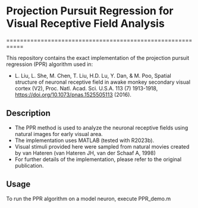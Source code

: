 
# Projection Pursuit Regression for Visual Receptive Field Analysis
===========================================================

This repository contains the exact implementation of the projection pursuit regression (PPR) algorithm used in:
* L. Liu, L. She, M. Chen, T. Liu, H.D. Lu, Y. Dan, & M. Poo, Spatial structure of neuronal receptive field in awake monkey secondary visual cortex (V2), Proc. Natl. Acad. Sci. U.S.A. 113 (7) 1913-1918, https://doi.org/10.1073/pnas.1525505113 (2016).

## Description

* The PPR method is used to analyze the neuronal receptive fields using natural images for early visual area.
* The implementation uses MATLAB (tested with R2023b).
* Visual stimuli provided here were sampled from natural movies created by van Hateren (van Hateren JH, van der Schaaf A, 1998)
* For further details of the implementation, please refer to the original publication.

## Usage

To run the PPR algorithm on a model neuron, execute PPR_demo.m